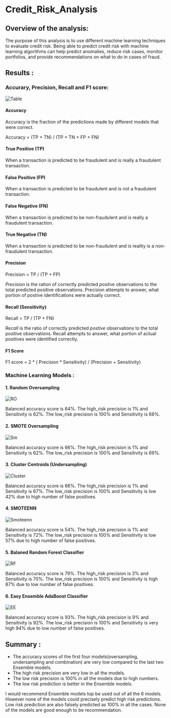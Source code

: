 # Credit_Risk_Analysis

## Overview of the analysis:

The purpose of this analysis is to use different machine learning techniques to evaluate credit risk.
Being able to predict credit risk with machine learning algorithms can help predict anomalies, reduce risk cases, monitor portfolios, and provide recommendations on what to do in cases of fraud.

## Results :

### Accurary, Precision, Recall and F1 score:

![Table](AddRes/0Table.png)

#### Accuracy

Accuracy is the fraction of the predictions made by different models that were correct.

Accuracy = (TP + TN) / (TP + TN + FP + FN)

#### True Positive (TP) 
When a transaction is predicted to be fraudulent and is really a fraudulent transaction.

#### False Positive (FP) 
When a transaction is predicted to be fraudulent and is not a fraudulent transaction.

#### False Negative (FN) 
When a transaction is predicted to be non-fraudulent and is really a fraudulent transaction.

#### True Negative (TN) 
When a transaction is predicted to be non-fraudulent and is reality is a non-fraudulent transaction.

#### Precision

Precision = TP / (TP + FP)

*Precision* is the ration of correctly predicted *positve* observations to the total predicted positive observations.
Precision attempts to answer, what portion of postive identifications were actually correct.

#### Recall (Sensitivity)

Recall = TP / (TP + FN)

*Recall* is the ratio of correctly predicted *postive* observations to the total positive observations.
Recall attempts to answer, what portion of actual positives were identified correctly.

#### F1 Score 

F1 score = 2 * ( Precision * Sensitivity) / (Precision + Sensitivity)

### Machine Learning Models :


#### 1. Random Oversampling 

![RO](AddRes/1RandomOS.png)

Balanced accuracy score is 64%.
The high_risk precision is 1% and Sensitivity is 62%.
The low_risk precision is 100% and Sensitivity is 68%.


#### 2. SMOTE Oversampling

![Sm](AddRes/2SMOTE.png)


Balanced accuracy score is 66%.
The high_risk precision is 1% and Sensitivity is 62%.
The low_risk precision is 100% and Sensitivity is 69%.



#### 3. Cluster Centroids (Undersampling)

![Cluster](AddRes/3Cluster.png)


Balanced accuracy score is 66%.
The high_risk precision is 1% and Sensitivity is 67%.
The low_risk precision is 100% and Sensitivity is low 42% due to high number of false positives.



#### 4. SMOTEENN

![Smoteenn](AddRes/4SMOTEENN.png)

Balanced accuracy score is 54%.
The high_risk precision is 1% and Sensitivity is 72%.
The low_risk precision is 100% and Sensitivity is low 57% due to high number of false positives.



#### 5. Balaned Random Forest Classifier

![RF](AddRes/5RandomForest.png)

Balanced accuracy score is 79%.
The high_risk precision is 3% and Sensitivity is 70%.
The low_risk precision is 100% and Sensitivity is high 87% due to low number of false positives.



#### 6. Easy Ensemble AdaBoost Classifier

![EE](AddRes/6EasyEnsemble.png)

Balanced accuracy score is 93%.
The high_risk precision is 9% and Sensitivity is 92%.
The low_risk precision is 100% and Sensitivity is very high 94% due to low number of false positives.



## Summary :

* The accuracy scores of the first four models(oversampling, undersampling and combination) are very low compared to the last two Ensemble models.
* The high risk precision are very low in all the models.
* The low risk precision is 100% in all the models due to high numbers.
* The low risk prediction is better in the Ensemble models.

I would recommend Ensemble models top be used out of all the 6 models.
However none of the models could precisely predict high risk predictions. Low risk prediction are also falsely predicted as 100% in all the cases. None of the models are good enough to be recommendation.

